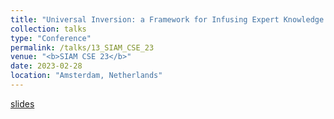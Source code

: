 ```yaml
---
title: "Universal Inversion: a Framework for Infusing Expert Knowledge in Bayesian Inverse Problems"
collection: talks
type: "Conference"
permalink: /talks/13_SIAM_CSE_23
venue: "<b>SIAM CSE 23</b>"
date: 2023-02-28
location: "Amsterdam, Netherlands"
---
```


[slides](/talks/13_SIAM_CSE_23.pdf)
